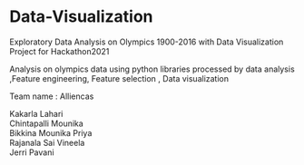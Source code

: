 # Data-Visualization
Exploratory Data Analysis on Olympics 1900-2016 with Data Visualization Project for Hackathon2021


Analysis on olympics data using python libraries processed by data analysis ,Feature engineering, Feature selection , Data visualization 

Team name : Alliencas

Kakarla Lahari <br />
Chintapalli Mounika <br />
Bikkina Mounika Priya <br />
Rajanala Sai Vineela <br />
Jerri Pavani <br />
